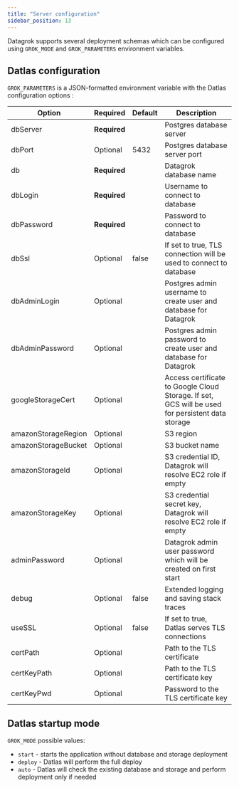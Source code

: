 ```yaml
---
title: "Server configuration"
sidebar_position: 13 
---
```


Datagrok supports several deployment schemas which can be configured using `GROK_MODE` and `GROK_PARAMETERS` environment
variables.

## Datlas configuration

`GROK_PARAMETERS` is a JSON-formatted environment variable with the Datlas configuration options :

| Option              | Required        | Default | Description                                                                                      |
|---------------------|-----------------|---------|--------------------------------------------------------------------------------------------------|
| dbServer            | <b>Required</b> |         | Postgres database server                                                                         |
| dbPort              | Optional        | 5432    | Postgres database server port                                                                    |
| db                  | <b>Required</b> |         | Datagrok database name                                                                           |
| dbLogin             | <b>Required</b> |         | Username to connect to database                                                                  |
| dbPassword          | <b>Required</b> |         | Password to connect to database                                                                  |
| dbSsl               | Optional        | false   | If set to true, TLS connection will be used to connect to database                               |
| dbAdminLogin        | Optional        |         | Postgres admin username to create user and database for Datagrok                                 |
| dbAdminPassword     | Optional        |         | Postgres admin password to create user and database for Datagrok                                 |
| googleStorageCert   | Optional        |         | Access certificate to Google Cloud Storage. If set, GCS will be used for persistent data storage |
| amazonStorageRegion | Optional        |         | S3 region                                                                                        |
| amazonStorageBucket | Optional        |         | S3 bucket name                                                                                   |
| amazonStorageId     | Optional        |         | S3 credential ID, Datagrok will resolve EC2 role if empty                                        |
| amazonStorageKey    | Optional        |         | S3 credential secret key, Datagrok will resolve EC2 role if empty                                |
| adminPassword       | Optional        |         | Datagrok admin user password which will be created on first start                                |
| debug               | Optional        | false   | Extended logging and saving stack traces                                                         |
| useSSL              | Optional        | false   | If set to true, Datlas serves TLS connections                                                    |
| certPath            | Optional        |         | Path to the TLS certificate                                                                      |
| certKeyPath         | Optional        |         | Path to the TLS certificate key                                                                  |
| certKeyPwd          | Optional        |         | Password to the TLS certificate key                                                              |

## Datlas startup mode

`GROK_MODE` possible values:

* `start` - starts the application without database and storage deployment
* `deploy` - Datlas will perform the full deploy
* `auto` - Datlas will check the existing database and storage and perform deployment only if needed
